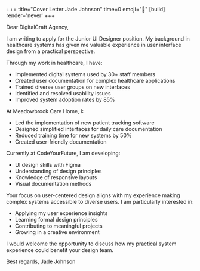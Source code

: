 +++
title="Cover Letter Jade Johnson"
time=0
emoji="📝"
[build]
render='never'
+++

Dear DigitalCraft Agency,

I am writing to apply for the Junior UI Designer position. My background in healthcare systems has given me valuable experience in user interface design from a practical perspective.

Through my work in healthcare, I have:

- Implemented digital systems used by 30+ staff members
- Created user documentation for complex healthcare applications
- Trained diverse user groups on new interfaces
- Identified and resolved usability issues
- Improved system adoption rates by 85%

At Meadowbrook Care Home, I:

- Led the implementation of new patient tracking software
- Designed simplified interfaces for daily care documentation
- Reduced training time for new systems by 50%
- Created user-friendly documentation

Currently at CodeYourFuture, I am developing:

- UI design skills with Figma
- Understanding of design principles
- Knowledge of responsive layouts
- Visual documentation methods

Your focus on user-centered design aligns with my experience making complex systems accessible to diverse users. I am particularly interested in:

- Applying my user experience insights
- Learning formal design principles
- Contributing to meaningful projects
- Growing in a creative environment

I would welcome the opportunity to discuss how my practical system experience could benefit your design team.

Best regards,
Jade Johnson
